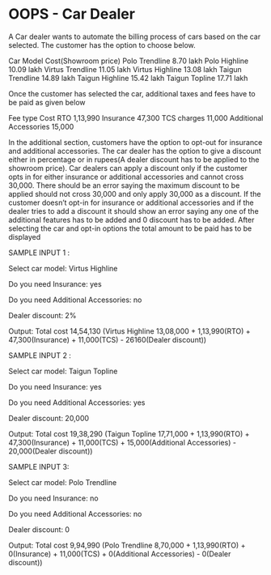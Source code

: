 # OOPS  - Car Dealer

A Car dealer wants to automate the billing process of cars based on the car selected. The customer has the option to choose below.

Car Model Cost(Showroom price)
Polo Trendline 8.70 lakh
Polo Highline 10.09 lakh
Virtus Trendline 11.05 lakh
Virtus Highline 13.08 lakh
Taigun Trendline 14.89 lakh
Taigun Highline 15.42 lakh
Taigun Topline 17.71 lakh

Once the customer has selected the car, additional taxes and fees have to be paid as given below

Fee type Cost
RTO 1,13,990
Insurance 47,300
TCS charges 11,000
Additional Accessories 15,000

 

In the additional section, customers have the option to opt-out for insurance and additional accessories.
The car dealer has the option to give a discount either in percentage or in rupees(A dealer discount has to be applied to the showroom price). Car dealers can apply a discount only if the customer opts in for either insurance or additional accessories and cannot cross 30,000. There should be an error saying the maximum discount to be applied should not cross 30,000 and only apply 30,000 as a discount.
If the customer doesn’t opt-in for insurance or additional accessories and if the dealer tries to add a discount it should show an error saying any one of the additional features has to be added and 0 discount has to be added.
After selecting the car and opt-in options the total amount to be paid has to be displayed

SAMPLE INPUT 1 :

Select car model: Virtus Highline

Do you need Insurance: yes

Do you need Additional Accessories: no

Dealer discount: 2%

Output: Total cost 14,54,130 (Virtus Highline 13,08,000 + 1,13,990(RTO) + 47,300(Insurance) + 11,000(TCS) - 26160(Dealer discount))


SAMPLE INPUT 2 :

Select car model: Taigun Topline

Do you need Insurance: yes

Do you need Additional Accessories: yes

Dealer discount: 20,000

Output: Total cost 19,38,290 (Taigun Topline 17,71,000 + 1,13,990(RTO) + 47,300(Insurance) + 11,000(TCS) + 15,000(Additional Accessories) - 20,000(Dealer discount))



SAMPLE INPUT 3:

Select car model: Polo Trendline

Do you need Insurance: no

Do you need Additional Accessories: no

Dealer discount: 0

Output: Total cost 9,94,990 (Polo Trendline 8,70,000 + 1,13,990(RTO) + 0(Insurance) + 11,000(TCS) + 0(Additional Accessories) - 0(Dealer discount))
